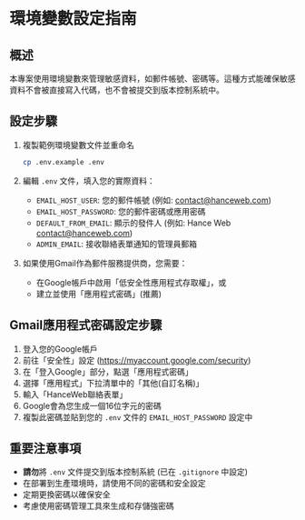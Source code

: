 # 環境變數設定指南

## 概述

本專案使用環境變數來管理敏感資料，如郵件帳號、密碼等。這種方式能確保敏感資料不會被直接寫入代碼，也不會被提交到版本控制系統中。

## 設定步驟

1. 複製範例環境變數文件並重命名
   ```bash
   cp .env.example .env
   ```

2. 編輯 `.env` 文件，填入您的實際資料：
   - `EMAIL_HOST_USER`: 您的郵件帳號 (例如: contact@hanceweb.com)
   - `EMAIL_HOST_PASSWORD`: 您的郵件密碼或應用密碼
   - `DEFAULT_FROM_EMAIL`: 顯示的發件人 (例如: Hance Web <contact@hanceweb.com>)
   - `ADMIN_EMAIL`: 接收聯絡表單通知的管理員郵箱

3. 如果使用Gmail作為郵件服務提供商，您需要：
   - 在Google帳戶中啟用「低安全性應用程式存取權」，或
   - 建立並使用「應用程式密碼」(推薦)

## Gmail應用程式密碼設定步驟

1. 登入您的Google帳戶
2. 前往「安全性」設定 (https://myaccount.google.com/security)
3. 在「登入Google」部分，點選「應用程式密碼」
4. 選擇「應用程式」下拉清單中的「其他(自訂名稱)」
5. 輸入「HanceWeb聯絡表單」
6. Google會為您生成一個16位字元的密碼
7. 複製此密碼並貼到您的 `.env` 文件的 `EMAIL_HOST_PASSWORD` 設定中

## 重要注意事項

- **請勿**將 `.env` 文件提交到版本控制系統 (已在 `.gitignore` 中設定)
- 在部署到生產環境時，請使用不同的密碼和安全設定
- 定期更換密碼以確保安全
- 考慮使用密碼管理工具來生成和存儲強密碼 